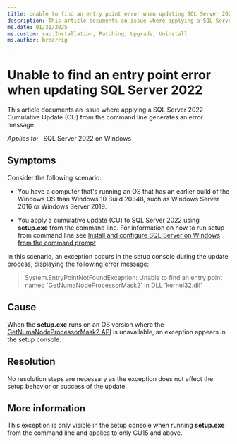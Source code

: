```yaml
---
title: Unable to find an entry point error when updating SQL Server 2022
description: This article documents an issue where applying a SQL Server 2022 Cumulative Update (CU) from the command line generates an error message.
ms.date: 01/31/2025
ms.custom: sap:Installation, Patching, Upgrade, Uninstall
ms.author: brcarrig  
---
```

# Unable to find an entry point error when updating SQL Server 2022

This article documents an issue where applying a SQL Server 2022 Cumulative Update (CU) from the command line generates an error message.

_Applies to:_ &nbsp; SQL Server 2022 on Windows  

## Symptoms

Consider the following scenario:

- You have a computer that's running an OS that has an earlier build of the Windows OS than Windows 10 Build 20348, such as Windows Server 2016 or Windows Server 2019.

- You apply a cumulative update (CU) to SQL Server 2022 using **setup.exe** from the command line. For information on how to run setup from command line see [Install and configure SQL Server on Windows from the command prompt](/sql/database-engine/install-windows/install-sql-server-from-the-command-prompt)

In this scenario, an exception occurs in the setup console during the update process, displaying the following error message:

> System.EntryPointNotFoundException: Unable to find an entry point named 'GetNumaNodeProcessorMask2' in DLL 'kernel32.dll'

## Cause

When the **setup.exe** runs on an OS version where the [GetNumaNodeProcessorMask2 API](/windows/win32/api/systemtopologyapi/nf-systemtopologyapi-getnumanodeprocessormask2) is unavailable, an exception appears in the setup console.

## Resolution

No resolution steps are necessary as the exception does not affect the setup behavior or success of the update. 

## More information

This exception is only visible in the setup console when running **setup.exe** from the command line and applies to only CU15 and above.
